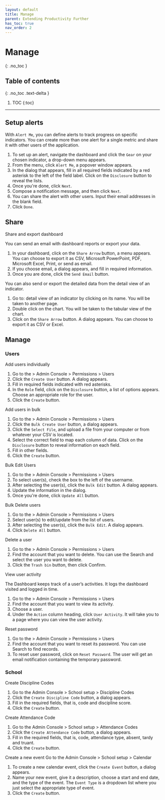 ```yaml
---
layout: default
title: Manage
parent: Extending Productivity Further
has_toc: true
nav_order: 2
---
```


# Manage
{: .no_toc }

## Table of contents
{: .no_toc .text-delta }

1. TOC
{:toc}

---

## Setup alerts

With `Alert Me`, you can define alerts to track progress on specific indicators. You can create more than one alert for a single metric and share it with other users of the application.
1. To set up an alert, navigate the dashboard and click the `Gear` on your chosen indicator, a drop-down menu appears.
2. From the menu, click `Alert Me`, a popover window appears.
3. In the dialog that appears, fill in all required fields indicated by a red asterisk to the left of the field label. Click on the `Disclosure` button to reveal the lists.
4. Once you're done, click `Next`.
5. Compose a notification message, and then click `Next`.
6. You can share the alert with other users. Input their email addresses in the blank field.
7. Click `Done`.

## Share
Share and export dashboard

You can send an email with dashboard reports or export your data.
1. In your dashboard, click on the `Share Arrow` button, a menu appears. You can choose to export it as CSV, Microsoft PowerPoint, PDF, Microsoft Excel, Print, or send as email.
2. If you choose email, a dialog appears, and fill in required information.
3. Once you are done, click the `Send Email` button.

You can also send or export the detailed data from the detail view of an indicator.
1. Go to: detail view of an indicator by clicking on its name. You will be taken to another page.
2. Double click on the chart. You will be taken to the tabular view of the chart.
3. Click on the `Share Arrow` button. A dialog appears. You can choose to export it as CSV or Excel.


## Manage
### Users
Add users individually
1. Go to the > Admin Console > Permissions > Users
2. Click the `Create User` button. A dialog appears.
3. Fill in required fields indicated with red asterisks.
4. In the `Role` field, click on the `Disclosure` button, a list of options appears. Choose an appropriate role for the user.
5. Click the `Create` button.

Add users in bulk
1. Go to the > Admin Console > Permissions > Users
2. Click the `Bulk Create User` button, a dialog appears.
3. Click the `Select File`, and upload a file from your computer or from whatever your CSV is located.
4. Select the correct field to map each column of data. Click on the `Disclosure` button to reveal information on each field.
5. Fill in other fields.
6. Click the `Create` button.

Bulk Edit Users
1. Go to the > Admin Console > Permissions > Users
2. To select user(s), check the box to the left of the username.
3. After selecting the user(s), click the `Bulk Edit` button. A dialog appears.
4. Update the information in the dialog.
5. Once you're done, click `Update All` button.

Bulk Delete users
1. Go to the > Admin Console > Permissions > Users
2. Select user(s) to edit/update from the list of users.
3. After selecting the user(s), click the `Bulk Edit`. A dialog appears.
4. Click `Delete All` button.

Delete a user
1. Go to the > Admin Console > Permissions > Users
2. Find the account that you want to delete. You can use the Search and select the user you want to delete.
3. Click the `Trash bin` button, then click Confirm.

View user activity

The Dashboard keeps track of a user’s activities. It logs the dashboard visited and logged in time.

1. Go to the > Admin Console > Permissions > Users
2. Find the account that you want to view its activity.
3. Choose a user.
4. Under the `Action` column heading, click `User Activity`. It will take you to a page where you can view the user activity.

Reset password
1. Go to the > Admin Console > Permissions > Users
2. Find the account that you want to reset its password. You can use Search to find records.
3. To reset user password, click on `Reset Password`. The user will get an email notification containing the temporary password.


### School

Create Discipline Codes
1. Go to the Admin Console > School setup > Discipline Codes
2. Click the `Create Discipline Code` button, a dialog appears.
3. Fill in the required fields, that is, code and discipline score.
4. Click the `Create` button.

Create Attendance Code
1. Go to the Admin Console > School setup > Attendance Codes
2. Click the `Create Attendance Code` button, a dialog appears.
3. Fill in the required fields, that is, code, attendance type, absent, tardy and truant.
4. Click the `Create` button.

Create a new event
Go to the Admin Console > School setup > Calendar
1. To create a new calendar event, click the `Create Event` button, a dialog appears.
2. Name your new event, give it a description, choose a start and end date, and the type of the event. The `Event Type` is a dropdown list where you just select the appropriate type of event.
3. Click the `Create` button.
